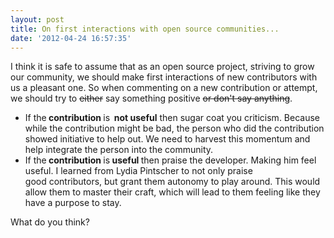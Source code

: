```yaml
---
layout: post
title: On first interactions with open source communities...
date: '2012-04-24 16:57:35'
---
```


I think it is safe to assume that as an open source project, striving to grow our community, we should make first interactions of new contributors with us a pleasant one.
So when commenting on a new contribution or attempt, we should try to <del>either</del> say something positive <del>or don't say anything</del>.
<ul>
	<li>If the<strong> contribution </strong>is<strong>  not useful</strong> then sugar coat you criticism. Because while the contribution might be bad, the person who did the contribution showed initiative to help out. We need to harvest this momentum and help integrate the person into the community.</li>
	<li>If the<strong> contribution </strong>is<strong> useful </strong>then praise the developer. Making him feel useful. I learned from Lydia Pintscher to not only praise good contributors, but grant them autonomy to play around. This would allow them to master their craft, which will lead to them feeling like they have a purpose to stay.</li>
</ul>
What do you think?
